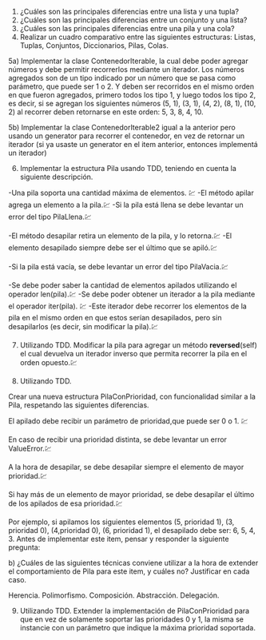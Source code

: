 1) ¿Cuáles son las principales diferencias entre una lista y una tupla?
2) ¿Cuáles son las principales diferencias entre un conjunto y una lista?
3) ¿Cuáles son las principales diferencias entre una pila y una cola?
4) Realizar un cuadro comparativo entre las siguientes estructuras: Listas, Tuplas, Conjuntos,
Diccionarios, Pilas, Colas.

5a) Implementar la clase ContenedorIterable, la cual debe poder agregar números y debe
permitir recorrerlos mediante un iterador. 
Los números agregados son de un tipo indicado por un número que se pasa como parámetro, que puede ser 1 o 2. 
Y deben ser recorridos en el mismo orden en que fueron agregados, primero todos los tipo 1, y luego todos los tipo 2, es decir, si se agregan los siguientes números (5, 1), (3, 1), (4, 2), (8, 1), (10, 2) al recorrer deben retornarse en este orden: 5, 3, 8, 4, 10.

5b) Implementar la clase ContenedorIterable2 igual a la anterior pero usando un generator para
recorrer el contenedor, en vez de retornar un iterador (si ya usaste un generator en el item
anterior, entonces implementá un iterador)

6) Implementar la estructura Pila usando TDD, teniendo en cuenta la siguiente descripción. 

-Una pila soporta una cantidad máxima de elementos. 💹
-El método apilar agrega un elemento a la pila.💹
-Si la pila está llena se debe levantar un error del tipo PilaLlena.💹

-El método desapilar retira un elemento de la pila, y lo retorna.💹
-El elemento desapilado siempre debe ser el último que se apiló.💹

-Si la pila está vacía, se debe levantar un error del tipo PilaVacia.💹

-Se debe poder saber la cantidad de elementos apilados utilizando el operador len(pila).💹
-Se debe poder obtener un iterador a la pila mediante el operador iter(pila). 💹
-Este iterador debe recorrer los elementos de la pila en el mismo orden en que estos serían desapilados, pero sin desapilarlos (es decir, sin modificar la pila).💹

7) Utilizando TDD. Modificar la pila para agregar un método __reversed__(self) el cual devuelva un iterador inverso que permita recorrer la pila en el orden opuesto.💹

8) Utilizando TDD. 

Crear una nueva estructura PilaConPrioridad, con funcionalidad similar a la
Pila, respetando las siguientes diferencias. 

El apilado debe recibir un parámetro de prioridad,que puede ser 0 o 1. 💹

En caso de recibir una prioridad distinta, se debe levantar un error ValueError.💹

A la hora de desapilar, se debe desapilar siempre el elemento de mayor prioridad.💹

Si hay más de un elemento de mayor prioridad, se debe desapilar el último de los apilados de esa prioridad.💹

Por ejemplo, si apilamos los siguientes elementos (5, prioridad 1), (3, prioridad 0), (4,prioridad 0), (6, prioridad 1), el desapilado debe ser: 6, 5, 4, 3. Antes de implementar este item, pensar y responder la siguiente pregunta:

b) ¿Cuáles de las siguientes técnicas conviene utilizar a la hora de extender el
comportamiento de Pila para este item, y cuáles no? Justificar en cada caso.

Herencia.
Polimorfismo.
Composición.
Abstracción.
Delegación.

9) Utilizando TDD. Extender la implementación de PilaConPrioridad para que en vez de
solamente soportar las prioridades 0 y 1, la misma se instancie con un parámetro que indique la máxima prioridad soportada.